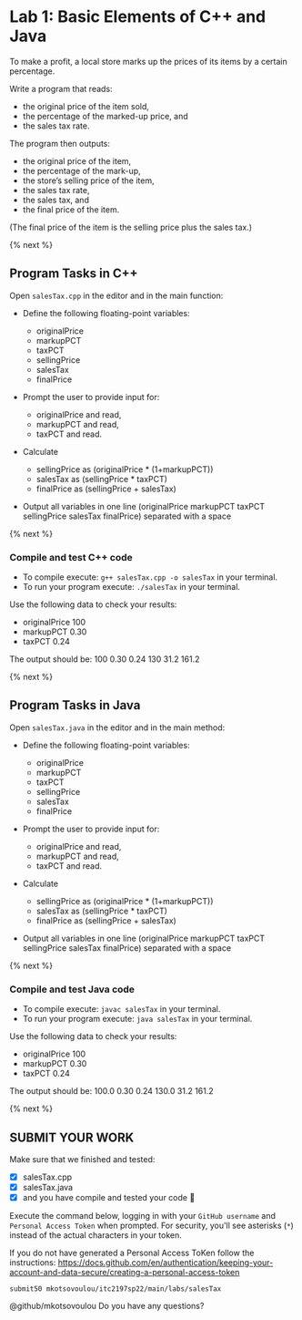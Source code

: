 # Lab 1: Basic Elements of C++ and Java
To make a profit, a local store marks up the prices of its items by a certain percentage. 

Write a program that reads:
* the original price of the item sold, 
* the percentage of the marked-up price, and 
* the sales tax rate. 

The program then outputs:
* the original price of the item, 
* the percentage of the mark-up, 
* the store’s selling price of the item, 
* the sales tax rate, 
* the sales tax, and 
* the final price of the item. 

(The final price of the item is the selling price plus the sales tax.)

{% next %}

## Program Tasks in C++

Open `salesTax.cpp` in the editor and in the main function:

* Define the following floating-point variables:
    * originalPrice
    * markupPCT
    * taxPCT
    * sellingPrice 
    * salesTax 
    * finalPrice 

* Prompt the user to provide input for: 
    * originalPrice and read, 
    * markupPCT and read,
    * taxPCT and read.

* Calculate 
    * sellingPrice as (originalPrice * (1+markupPCT))
    * salesTax as (sellingPrice * taxPCT)
    * finalPrice as (sellingPrice + salesTax)

* Output all variables in one line (originalPrice markupPCT taxPCT sellingPrice salesTax finalPrice) separated with a space

{% next %}

### Compile and test C++ code

* To compile execute: `g++ salesTax.cpp -o salesTax` in your terminal.
* To run your program execute: `./salesTax` in your terminal.

Use the following data to check your results:
* originalPrice 100
* markupPCT 0.30
* taxPCT 0.24

The output should be:
100 0.30 0.24 130 31.2 161.2

{% next %}

## Program Tasks in Java

Open `salesTax.java` in the editor and in the main method:

* Define the following floating-point variables:
    * originalPrice
    * markupPCT
    * taxPCT
    * sellingPrice 
    * salesTax 
    * finalPrice 

* Prompt the user to provide input for: 
    * originalPrice and read, 
    * markupPCT and read,
    * taxPCT and read.

* Calculate 
    * sellingPrice as (originalPrice * (1+markupPCT))
    * salesTax as (sellingPrice * taxPCT)
    * finalPrice as (sellingPrice + salesTax)

* Output all variables in one line (originalPrice markupPCT taxPCT sellingPrice salesTax finalPrice) separated with a space

{% next %}

### Compile and test Java code

* To compile execute: `javac salesTax` in your terminal.
* To run your program execute: `java salesTax` in your terminal.

Use the following data to check your results:
* originalPrice 100
* markupPCT 0.30
* taxPCT 0.24

The output should be:
100.0 0.30 0.24 130.0 31.2 161.2

{% next %}

## SUBMIT YOUR WORK

Make sure that we finished and tested:

- [x] salesTax.cpp
- [x] salesTax.java
- [x] and you have compile and tested your code :tada:

Execute the command below, logging in with your `GitHub username` and `Personal Access Token` when prompted. For security, you'll see asterisks (`*`) instead of the actual characters in your token. 

If you do not have generated a Personal Access ToKen follow the instructions: https://docs.github.com/en/authentication/keeping-your-account-and-data-secure/creating-a-personal-access-token


```
submit50 mkotsovoulou/itc2197sp22/main/labs/salesTax
```


@github/mkotsovoulou Do you have any questions?